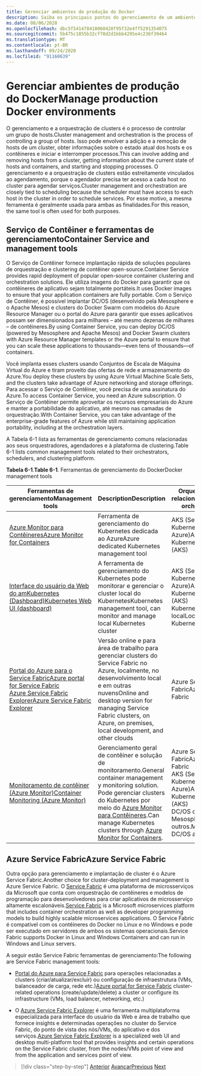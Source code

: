 ```yaml
---
title: Gerenciar ambientes de produção do Docker
description: Saiba os principais pontos do gerenciamento de um ambiente de produção baseado em contêiner.
ms.date: 08/06/2020
ms.openlocfilehash: dbc5f541478410060420f95f32e4ff5291354075
ms.sourcegitcommit: 5b475c1855b32cf78d2d1bbb4295e4c236f39464
ms.translationtype: MT
ms.contentlocale: pt-BR
ms.lasthandoff: 09/24/2020
ms.locfileid: "91160639"
---
```

# <a name="manage-production-docker-environments"></a><span data-ttu-id="0a610-103">Gerenciar ambientes de produção do Docker</span><span class="sxs-lookup"><span data-stu-id="0a610-103">Manage production Docker environments</span></span>

<span data-ttu-id="0a610-104">O gerenciamento e a orquestração de clusters é o processo de controlar um grupo de hosts.</span><span class="sxs-lookup"><span data-stu-id="0a610-104">Cluster management and orchestration is the process of controlling a group of hosts.</span></span> <span data-ttu-id="0a610-105">Isso pode envolver a adição e a remoção de hosts de um cluster, obter informações sobre o estado atual dos hosts e os contêineres e iniciar e interromper processos.</span><span class="sxs-lookup"><span data-stu-id="0a610-105">This can involve adding and removing hosts from a cluster, getting information about the current state of hosts and containers, and starting and stopping processes.</span></span> <span data-ttu-id="0a610-106">O gerenciamento e a orquestração de clusters estão estreitamente vinculados ao agendamento, porque o agendador precisa ter acesso a cada host no cluster para agendar serviços.</span><span class="sxs-lookup"><span data-stu-id="0a610-106">Cluster management and orchestration are closely tied to scheduling because the scheduler must have access to each host in the cluster in order to schedule services.</span></span> <span data-ttu-id="0a610-107">Por esse motivo, a mesma ferramenta é geralmente usada para ambas as finalidades.</span><span class="sxs-lookup"><span data-stu-id="0a610-107">For this reason, the same tool is often used for both purposes.</span></span>

## <a name="container-service-and-management-tools"></a><span data-ttu-id="0a610-108">Serviço de Contêiner e ferramentas de gerenciamento</span><span class="sxs-lookup"><span data-stu-id="0a610-108">Container Service and management tools</span></span>

<span data-ttu-id="0a610-109">O Serviço de Contêiner fornece implantação rápida de soluções populares de orquestração e clustering de contêiner open-source.</span><span class="sxs-lookup"><span data-stu-id="0a610-109">Container Service provides rapid deployment of popular open-source container clustering and orchestration solutions.</span></span> <span data-ttu-id="0a610-110">Ele utiliza imagens do Docker para garantir que os contêineres de aplicativo sejam totalmente portáteis.</span><span class="sxs-lookup"><span data-stu-id="0a610-110">It uses Docker images to ensure that your application containers are fully portable.</span></span> <span data-ttu-id="0a610-111">Com o Serviço de Contêiner, é possível implantar DC/OS (desenvolvido pela Mesosphere e o Apache Mesos) e clusters do Docker Swarm com modelos do Azure Resource Manager ou o portal do Azure para garantir que esses aplicativos possam ser dimensionados para milhares – até mesmo dezenas de milhares – de contêineres.</span><span class="sxs-lookup"><span data-stu-id="0a610-111">By using Container Service, you can deploy DC/OS (powered by Mesosphere and Apache Mesos) and Docker Swarm clusters with Azure Resource Manager templates or the Azure portal to ensure that you can scale these applications to thousands—even tens of thousands—of containers.</span></span>

<span data-ttu-id="0a610-112">Você implanta esses clusters usando Conjuntos de Escala de Máquina Virtual do Azure e tiram proveito das ofertas de rede e armazenamento do Azure.</span><span class="sxs-lookup"><span data-stu-id="0a610-112">You deploy these clusters by using Azure Virtual Machine Scale Sets, and the clusters take advantage of Azure networking and storage offerings.</span></span> <span data-ttu-id="0a610-113">Para acessar o Serviço de Contêiner, você precisa de uma assinatura do Azure.</span><span class="sxs-lookup"><span data-stu-id="0a610-113">To access Container Service, you need an Azure subscription.</span></span> <span data-ttu-id="0a610-114">O Serviço de Contêiner permite aproveitar os recursos empresariais do Azure e manter a portabilidade do aplicativo, até mesmo nas camadas de orquestração.</span><span class="sxs-lookup"><span data-stu-id="0a610-114">With Container Service, you can take advantage of the enterprise-grade features of Azure while still maintaining application portability, including at the orchestration layers.</span></span>

<span data-ttu-id="0a610-115">A Tabela 6-1 lista as ferramentas de gerenciamento comuns relacionadas aos seus orquestradores, agendadores e à plataforma de clustering.</span><span class="sxs-lookup"><span data-stu-id="0a610-115">Table 6-1 lists common management tools related to their orchestrators, schedulers, and clustering platform.</span></span>

<span data-ttu-id="0a610-116">**Tabela 6-1**.</span><span class="sxs-lookup"><span data-stu-id="0a610-116">**Table 6-1**.</span></span> <span data-ttu-id="0a610-117">Ferramentas de gerenciamento do Docker</span><span class="sxs-lookup"><span data-stu-id="0a610-117">Docker management tools</span></span>

| <span data-ttu-id="0a610-118">Ferramentas de gerenciamento</span><span class="sxs-lookup"><span data-stu-id="0a610-118">Management tools</span></span> | <span data-ttu-id="0a610-119">Description</span><span class="sxs-lookup"><span data-stu-id="0a610-119">Description</span></span> | <span data-ttu-id="0a610-120">Orquestradores relacionados</span><span class="sxs-lookup"><span data-stu-id="0a610-120">Related orchestrators</span></span> |
|------------------|-------------|-----------------------|
| [<span data-ttu-id="0a610-121">Azure Monitor para Contêineres</span><span class="sxs-lookup"><span data-stu-id="0a610-121">Azure Monitor for Containers</span></span>](/azure/monitoring/monitoring-container-insights-overview) | <span data-ttu-id="0a610-122">Ferramenta de gerenciamento do Kubernetes dedicada ao Azure</span><span class="sxs-lookup"><span data-stu-id="0a610-122">Azure dedicated Kubernetes management tool</span></span> | <span data-ttu-id="0a610-123">AKS (Serviços do Kubernetes do Azure)</span><span class="sxs-lookup"><span data-stu-id="0a610-123">Azure Kubernetes Services (AKS)</span></span> |
| [<span data-ttu-id="0a610-124">Interface do usuário da Web do amKubernetes (Dashboard)</span><span class="sxs-lookup"><span data-stu-id="0a610-124">Kubernetes Web UI (dashboard)</span></span>](https://kubernetes.io/docs/tasks/access-application-cluster/web-ui-dashboard/) | <span data-ttu-id="0a610-125">A ferramenta de gerenciamento do Kubernetes pode monitorar e gerenciar o cluster local do Kubernetes</span><span class="sxs-lookup"><span data-stu-id="0a610-125">Kubernetes management tool, can monitor and manage local Kubernetes cluster</span></span> | <span data-ttu-id="0a610-126">AKS (Serviço de Kubernetes do Azure)</span><span class="sxs-lookup"><span data-stu-id="0a610-126">Azure Kubernetes Service (AKS)</span></span><br/><span data-ttu-id="0a610-127">Kubernetes local</span><span class="sxs-lookup"><span data-stu-id="0a610-127">Local Kubernetes</span></span> |
| [<span data-ttu-id="0a610-128">Portal do Azure para o Service Fabric</span><span class="sxs-lookup"><span data-stu-id="0a610-128">Azure portal for Service Fabric</span></span>](/azure/service-fabric/service-fabric-cluster-creation-via-portal)<br/>[<span data-ttu-id="0a610-129">Azure Service Fabric Explorer</span><span class="sxs-lookup"><span data-stu-id="0a610-129">Azure Service Fabric Explorer</span></span>](/azure/service-fabric/service-fabric-visualizing-your-cluster) | <span data-ttu-id="0a610-130">Versão online e para área de trabalho para gerenciar clusters do Service Fabric no Azure, localmente, no desenvolvimento local e em outras nuvens</span><span class="sxs-lookup"><span data-stu-id="0a610-130">Online and desktop version for managing Service Fabric clusters, on Azure, on premises, local development, and other clouds</span></span> | <span data-ttu-id="0a610-131">Azure Service Fabric</span><span class="sxs-lookup"><span data-stu-id="0a610-131">Azure Service Fabric</span></span> |
| [<span data-ttu-id="0a610-132">Monitoramento de contêiner (Azure Monitor)</span><span class="sxs-lookup"><span data-stu-id="0a610-132">Container Monitoring (Azure Monitor)</span></span>](/azure/azure-monitor/insights/containers) | <span data-ttu-id="0a610-133">Gerenciamento geral de contêiner e solução de monitoramento.</span><span class="sxs-lookup"><span data-stu-id="0a610-133">General container management y monitoring solution.</span></span> <span data-ttu-id="0a610-134">Pode gerenciar clusters do Kubernetes por meio do [Azure Monitor para Contêineres](/azure/monitoring/monitoring-container-insights-overview).</span><span class="sxs-lookup"><span data-stu-id="0a610-134">Can manage Kubernetes clusters through [Azure Monitor for Containers](/azure/monitoring/monitoring-container-insights-overview).</span></span> | <span data-ttu-id="0a610-135">Azure Service Fabric</span><span class="sxs-lookup"><span data-stu-id="0a610-135">Azure Service Fabric</span></span><br/><span data-ttu-id="0a610-136">AKS (Serviço de Kubernetes do Azure)</span><span class="sxs-lookup"><span data-stu-id="0a610-136">Azure Kubernetes Service (AKS)</span></span><br/><span data-ttu-id="0a610-137">DC/OS do Mesosphere e outros.</span><span class="sxs-lookup"><span data-stu-id="0a610-137">Mesosphere DC/OS and others.</span></span> |

## <a name="azure-service-fabric"></a><span data-ttu-id="0a610-138">Azure Service Fabric</span><span class="sxs-lookup"><span data-stu-id="0a610-138">Azure Service Fabric</span></span>

<span data-ttu-id="0a610-139">Outra opção para gerenciamento e implantação de cluster é o Azure Service Fabric.</span><span class="sxs-lookup"><span data-stu-id="0a610-139">Another choice for cluster-deployment and management is Azure Service Fabric.</span></span> <span data-ttu-id="0a610-140">O [Service Fabric](https://azure.microsoft.com/services/service-fabric/) é uma plataforma de microsserviços da Microsoft que conta com orquestração de contêineres e modelos de programação para desenvolvedores para criar aplicativos de microsserviço altamente escalonáveis.</span><span class="sxs-lookup"><span data-stu-id="0a610-140">[Service Fabric](https://azure.microsoft.com/services/service-fabric/) is a Microsoft microservices platform that includes container orchestration as well as developer programming models to build highly scalable microservices applications.</span></span> <span data-ttu-id="0a610-141">O Service Fabric é compatível com os contêineres do Docker no Linux e no Windows e pode ser executado em servidores de ambos os sistemas operacionais.</span><span class="sxs-lookup"><span data-stu-id="0a610-141">Service Fabric supports Docker in Linux and Windows Containers and can run in Windows and Linux servers.</span></span>

<span data-ttu-id="0a610-142">A seguir estão Service Fabric ferramentas de gerenciamento:</span><span class="sxs-lookup"><span data-stu-id="0a610-142">The following are Service Fabric management tools:</span></span>

- <span data-ttu-id="0a610-143">[Portal do Azure para Service Fabric](/azure/service-fabric/service-fabric-cluster-creation-via-portal) para operações relacionadas a clusters (criar/atualizar/excluir) ou configuração de infraestrutura (VMs, balanceador de carga, rede etc.)</span><span class="sxs-lookup"><span data-stu-id="0a610-143">[Azure portal for Service Fabric](/azure/service-fabric/service-fabric-cluster-creation-via-portal) cluster-related operations (create/update/delete) a cluster or configure its infrastructure (VMs, load balancer, networking, etc.)</span></span>

- <span data-ttu-id="0a610-144">O [Azure Service Fabric Explorer](/azure/service-fabric/service-fabric-visualizing-your-cluster) é uma ferramenta multiplataforma especializada para interface do usuário da Web e área de trabalho que fornece insights e determinadas operações no cluster do Service Fabric, do ponto de vista dos nós/VMs, do aplicativo e dos serviços.</span><span class="sxs-lookup"><span data-stu-id="0a610-144">[Azure Service Fabric Explorer](/azure/service-fabric/service-fabric-visualizing-your-cluster) is a specialized web UI and desktop multi-platform tool that provides insights and certain operations on the Service Fabric cluster, from the nodes/VMs point of view and from the application and services point of view.</span></span>

>[!div class="step-by-step"]
><span data-ttu-id="0a610-145">[Anterior](run-microservices-based-applications-in-production.md) 
> [Avançar](monitor-containerized-application-services.md)</span><span class="sxs-lookup"><span data-stu-id="0a610-145">[Previous](run-microservices-based-applications-in-production.md)
[Next](monitor-containerized-application-services.md)</span></span>
